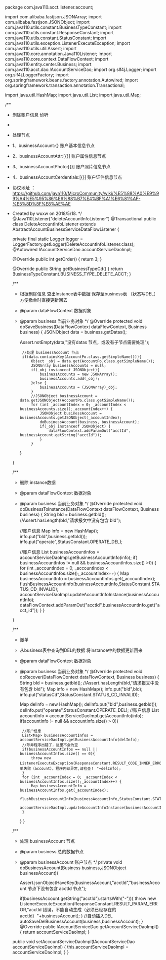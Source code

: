 package com.java110.acct.listener.account;

import com.alibaba.fastjson.JSONArray;
import com.alibaba.fastjson.JSONObject;
import com.java110.utils.constant.BusinessTypeConstant;
import com.java110.utils.constant.ResponseConstant;
import com.java110.utils.constant.StatusConstant;
import com.java110.utils.exception.ListenerExecuteException;
import com.java110.utils.util.Assert;
import com.java110.core.annotation.Java110Listener;
import com.java110.core.context.DataFlowContext;
import com.java110.entity.center.Business;
import com.java110.acct.dao.IAccountServiceDao;
import org.slf4j.Logger;
import org.slf4j.LoggerFactory;
import org.springframework.beans.factory.annotation.Autowired;
import org.springframework.transaction.annotation.Transactional;

import java.util.HashMap;
import java.util.List;
import java.util.Map;

/**
 * 删除账户信息 侦听
 *
 * 处理节点
 * 1、businessAccount:{} 账户基本信息节点
 * 2、businessAccountAttr:[{}] 账户属性信息节点
 * 3、businessAccountPhoto:[{}] 账户照片信息节点
 * 4、businessAccountCerdentials:[{}] 账户证件信息节点
 * 协议地址 ：https://github.com/java110/MicroCommunity/wiki/%E5%88%A0%E9%99%A4%E5%95%86%E6%88%B7%E4%BF%A1%E6%81%AF-%E5%8D%8F%E8%AE%AE
 * Created by wuxw on 2018/5/18.
 */
@Java110Listener("deleteAccountInfoListener")
@Transactional
public class DeleteAccountInfoListener extends AbstractAccountBusinessServiceDataFlowListener {

    private final static Logger logger = LoggerFactory.getLogger(DeleteAccountInfoListener.class);
    @Autowired
    IAccountServiceDao accountServiceDaoImpl;

    @Override
    public int getOrder() {
        return 3;
    }

    @Override
    public String getBusinessTypeCd() {
        return BusinessTypeConstant.BUSINESS_TYPE_DELETE_ACCT;
    }

    /**
     * 根据删除信息 查出Instance表中数据 保存至business表 （状态写DEL） 方便撤单时直接更新回去
     * @param dataFlowContext 数据对象
     * @param business 当前业务对象
     */
    @Override
    protected void doSaveBusiness(DataFlowContext dataFlowContext, Business business) {
        JSONObject data = business.getDatas();

        Assert.notEmpty(data,"没有datas 节点，或没有子节点需要处理");

            //处理 businessAccount 节点
            if(data.containsKey(AccountPo.class.getSimpleName())){
                Object _obj = data.get(AccountPo.class.getSimpleName());
                JSONArray businessAccounts = null;
                if(_obj instanceof JSONObject){
                    businessAccounts = new JSONArray();
                    businessAccounts.add(_obj);
                }else {
                    businessAccounts = (JSONArray)_obj;
                }
                //JSONObject businessAccount = data.getJSONObject(AccountPo.class.getSimpleName());
                for (int _accountIndex = 0; _accountIndex < businessAccounts.size();_accountIndex++) {
                    JSONObject businessAccount = businessAccounts.getJSONObject(_accountIndex);
                    doBusinessAccount(business, businessAccount);
                    if(_obj instanceof JSONObject) {
                        dataFlowContext.addParamOut("acctId", businessAccount.getString("acctId"));
                    }
                }

        }


    }

    /**
     * 删除 instance数据
     * @param dataFlowContext 数据对象
     * @param business 当前业务对象
     */
    @Override
    protected void doBusinessToInstance(DataFlowContext dataFlowContext, Business business) {
        String bId = business.getbId();
        //Assert.hasLength(bId,"请求报文中没有包含 bId");

        //账户信息
        Map info = new HashMap();
        info.put("bId",business.getbId());
        info.put("operate",StatusConstant.OPERATE_DEL);

        //账户信息
        List<Map> businessAccountInfos = accountServiceDaoImpl.getBusinessAccountInfo(info);
        if( businessAccountInfos != null && businessAccountInfos.size() >0) {
            for (int _accountIndex = 0; _accountIndex < businessAccountInfos.size();_accountIndex++) {
                Map businessAccountInfo = businessAccountInfos.get(_accountIndex);
                flushBusinessAccountInfo(businessAccountInfo,StatusConstant.STATUS_CD_INVALID);
                accountServiceDaoImpl.updateAccountInfoInstance(businessAccountInfo);
                dataFlowContext.addParamOut("acctId",businessAccountInfo.get("acct_id"));
            }
        }

    }

    /**
     * 撤单
     * 从business表中查询到DEL的数据 将instance中的数据更新回来
     * @param dataFlowContext 数据对象
     * @param business 当前业务对象
     */
    @Override
    protected void doRecover(DataFlowContext dataFlowContext, Business business) {
        String bId = business.getbId();
        //Assert.hasLength(bId,"请求报文中没有包含 bId");
        Map info = new HashMap();
        info.put("bId",bId);
        info.put("statusCd",StatusConstant.STATUS_CD_INVALID);

        Map delInfo = new HashMap();
        delInfo.put("bId",business.getbId());
        delInfo.put("operate",StatusConstant.OPERATE_DEL);
        //账户信息
        List<Map> accountInfo = accountServiceDaoImpl.getAccountInfo(info);
        if(accountInfo != null && accountInfo.size() > 0){

            //账户信息
            List<Map> businessAccountInfos = accountServiceDaoImpl.getBusinessAccountInfo(delInfo);
            //除非程序出错了，这里不会为空
            if(businessAccountInfos == null ||  businessAccountInfos.size() == 0){
                throw new ListenerExecuteException(ResponseConstant.RESULT_CODE_INNER_ERROR,"撤单失败（account），程序内部异常,请检查！ "+delInfo);
            }
            for (int _accountIndex = 0; _accountIndex < businessAccountInfos.size();_accountIndex++) {
                Map businessAccountInfo = businessAccountInfos.get(_accountIndex);
                flushBusinessAccountInfo(businessAccountInfo,StatusConstant.STATUS_CD_VALID);
                accountServiceDaoImpl.updateAccountInfoInstance(businessAccountInfo);
            }
        }
    }



    /**
     * 处理 businessAccount 节点
     * @param business 总的数据节点
     * @param businessAccount 账户节点
     */
    private void doBusinessAccount(Business business,JSONObject businessAccount){

        Assert.jsonObjectHaveKey(businessAccount,"acctId","businessAccount 节点下没有包含 acctId 节点");

        if(businessAccount.getString("acctId").startsWith("-")){
            throw new ListenerExecuteException(ResponseConstant.RESULT_PARAM_ERROR,"acctId 错误，不能自动生成（必须已经存在的acctId）"+businessAccount);
        }
        //自动插入DEL
        autoSaveDelBusinessAccount(business,businessAccount);
    }
    @Override
    public IAccountServiceDao getAccountServiceDaoImpl() {
        return accountServiceDaoImpl;
    }

    public void setAccountServiceDaoImpl(IAccountServiceDao accountServiceDaoImpl) {
        this.accountServiceDaoImpl = accountServiceDaoImpl;
    }
}
